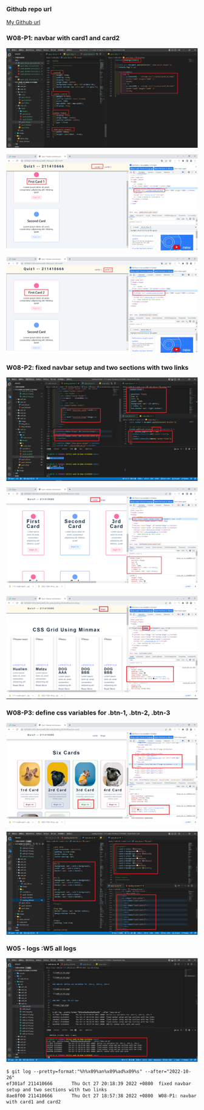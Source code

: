 ### Github repo url

[My Github url](https://github.com/211410666/1111-sweb-1N-demo-211410666)

### W08-P1: navbar with card1 and card2

![](w08-p1-01.png)

![](w08-p1-02.png)

![](w08-p1-03.png)

### W08-P2: fixed navbar setup and two sections with two links

![](w08-p2-01.png)

![](w08-p2-02.png)

![](w08-p2-03.png)

### W08-P3: define css variables for .btn-1, .btn-2, .btn-3

![](w08-p3-01.png)

![](w08-p3-02.png)

### W05 - logs :W5 all logs

![](w08_logs.png)

```
$ git log --pretty=format:"%h%x09%an%x09%ad%x09%s" --after="2022-10-26"
ef301af 211410666       Thu Oct 27 20:18:39 2022 +0800  fixed navbar setup and two sections with two links
8ae8f00 211410666       Thu Oct 27 18:57:38 2022 +0800  W08-P1: navbar with card1 and card2

```
